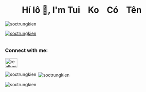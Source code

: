 <h1 align="center">Hí lô 👋, I'm TuiㅤKoㅤCóㅤTên</h1>
<p align="left"> <img src="https://komarev.com/ghpvc/?username=soctrungkien&label=Profile%20views&color=0e75b6&style=flat" alt="soctrungkien" /> </p>

<p align="left"> <a href="https://github.com/ryo-ma/github-profile-trophy"><img src="https://github-profile-trophy.vercel.app/?username=soctrungkien&locale=vi&theme=dracula&margin-w=15&no-frame=true" alt="soctrungkien" /></a> </p>

<p align="left"> <a href="https://twitter.com/" target="blank"><img src="https://img.shields.io/twitter/follow/?logo=twitter&style=for-the-badge" alt="" /></a> </p>

<h3 align="left">Connect with me:</h3>
<p align="left">
<a href="https://www.youtube.com/@realknoname" target="blank"><img align="center" src="https://raw.githubusercontent.com/rahuldkjain/github-profile-readme-generator/master/src/images/icons/Social/youtube.svg" alt="realknoname" height="30" width="40" /></a>
</p>

<p><img align="left" src="https://github-readme-stats.vercel.app/api/top-langs?username=soctrungkien&show_icons=true&locale=vi&layout=compact&theme=dracula&no-frame=true" alt="soctrungkien" /></p>

<p>&nbsp;<img align="center" src="https://github-readme-stats.vercel.app/api?username=soctrungkien&show_icons=true&locale=vi&theme=dracula&no-frame=true" alt="soctrungkien" /></p>

<p><img align="center" src="https://github-readme-streak-stats.herokuapp.com/?user=soctrungkien&&locale=vi&theme=dracula&no-frame=true" alt="soctrungkien" /></p>
